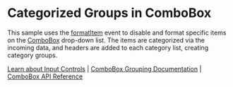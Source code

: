 Categorized Groups in ComboBox 
==============================

This sample uses the [formatItem](https://www.grapecity.com/wijmo/api/classes/wijmo_input.combobox.html#formatitem) event to disable and format specific items 
on the [ComboBox](https://www.grapecity.com/wijmo/api/classes/wijmo_input.combobox.html) drop-down list.
The items are categorized via the incoming data, and headers are added to each
category list, creating category groups.

[Learn about Input Controls](https://www.grapecity.com/wijmo/input-controls-javascript) | [ComboBox Grouping Documentation](https://www.grapecity.com/wijmo/docs/Topics/Input/ComboBox/ComboBox-Grouping) | [ComboBox API Reference](https://www.grapecity.com/wijmo/api/classes/wijmo_input.combobox.html)